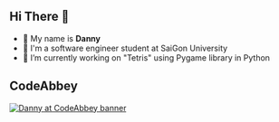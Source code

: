 ## Hi There 👋

- 🌱 My name is **Danny**
- 🔭 I'm a software engineer student at SaiGon University
- 🔨 I’m currently working on "Tetris" using Pygame library in Python

## CodeAbbey

[![Danny at CodeAbbey banner](https://www.codeabbey.com/index/user_banner/dannyt.png)](https://www.codeabbey.com/index/user_profile/dannyt)
